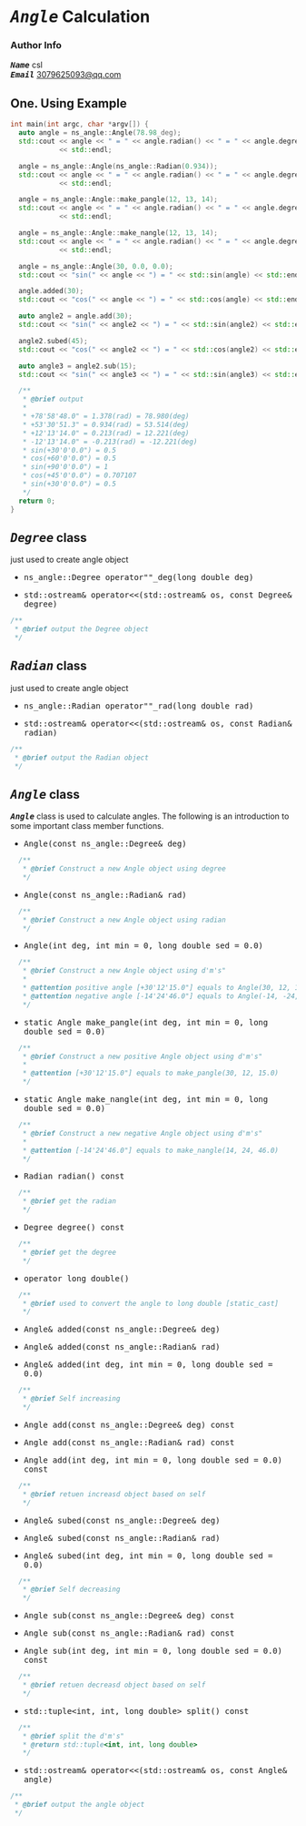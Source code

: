 # <kbd>___Angle___</kbd> Calculation

### Author Info
<kbd>___Name___</kbd>  csl  
<kbd>___Email___</kbd> 3079625093@qq.com

## One. Using Example

```cpp
int main(int argc, char *argv[]) {
  auto angle = ns_angle::Angle(78.98_deg);
  std::cout << angle << " = " << angle.radian() << " = " << angle.degree()
            << std::endl;

  angle = ns_angle::Angle(ns_angle::Radian(0.934));
  std::cout << angle << " = " << angle.radian() << " = " << angle.degree()
            << std::endl;

  angle = ns_angle::Angle::make_pangle(12, 13, 14);
  std::cout << angle << " = " << angle.radian() << " = " << angle.degree()
            << std::endl;

  angle = ns_angle::Angle::make_nangle(12, 13, 14);
  std::cout << angle << " = " << angle.radian() << " = " << angle.degree()
            << std::endl;

  angle = ns_angle::Angle(30, 0.0, 0.0);
  std::cout << "sin(" << angle << ") = " << std::sin(angle) << std::endl;

  angle.added(30);
  std::cout << "cos(" << angle << ") = " << std::cos(angle) << std::endl;

  auto angle2 = angle.add(30);
  std::cout << "sin(" << angle2 << ") = " << std::sin(angle2) << std::endl;

  angle2.subed(45);
  std::cout << "cos(" << angle2 << ") = " << std::cos(angle2) << std::endl;

  auto angle3 = angle2.sub(15);
  std::cout << "sin(" << angle3 << ") = " << std::sin(angle3) << std::endl;

  /**
   * @brief output
   * 
   * +78'58'48.0" = 1.378(rad) = 78.980(deg)
   * +53'30'51.3" = 0.934(rad) = 53.514(deg)
   * +12'13'14.0" = 0.213(rad) = 12.221(deg)
   * -12'13'14.0" = -0.213(rad) = -12.221(deg)
   * sin(+30'0'0.0") = 0.5
   * cos(+60'0'0.0") = 0.5
   * sin(+90'0'0.0") = 1
   * cos(+45'0'0.0") = 0.707107
   * sin(+30'0'0.0") = 0.5
   */
  return 0;
}
```
## <kbd>___Degree___</kbd> class
just used to create angle object

+ <kbd>ns_angle::Degree operator""_deg(long double deg)</kbd>

+ <kbd>std::ostream& operator<<(std::ostream& os, const Degree& degree)</kbd>
```cpp
/**
 * @brief output the Degree object
 */
```
## <kbd>___Radian___</kbd> class
just used to create angle object

+ <kbd>ns_angle::Radian operator""_rad(long double rad)</kbd>

+ <kbd>std::ostream& operator<<(std::ostream& os, const Radian& radian)</kbd>
```cpp
/**
 * @brief output the Radian object
 */
```

## <kbd>___Angle___</kbd> class
<kbd>___Angle___</kbd> class is used to calculate angles. The following is an introduction to some important class member functions.  

+ <kbd>Angle(const ns_angle::Degree& deg)</kbd>
```cpp
  /**
   * @brief Construct a new Angle object using degree
   */
```
+ <kbd>Angle(const ns_angle::Radian& rad)</kbd>
```cpp
  /**
   * @brief Construct a new Angle object using radian
   */
```
+ <kbd>Angle(int deg, int min = 0, long double sed = 0.0)</kbd>
```cpp
  /**
   * @brief Construct a new Angle object using d'm's"
   *
   * @attention positive angle [+30'12'15.0"] equals to Angle(30, 12, 15.0)
   * @attention negative angle [-14'24'46.0"] equals to Angle(-14, -24, -46.0)
   */
```
+ <kbd>static Angle make_pangle(int deg, int min = 0, long double sed = 0.0)</kbd>
```cpp
  /**
   * @brief Construct a new positive Angle object using d'm's"
   *
   * @attention [+30'12'15.0"] equals to make_pangle(30, 12, 15.0)
   */
```
+ <kbd>static Angle make_nangle(int deg, int min = 0, long double sed = 0.0)</kbd>
```cpp
  /**
   * @brief Construct a new negative Angle object using d'm's"
   *
   * @attention [-14'24'46.0"] equals to make_nangle(14, 24, 46.0)
   */
```
+ <kbd>Radian radian() const</kbd>
```cpp
  /**
   * @brief get the radian
   */
```
+ <kbd>Degree degree() const</kbd>
```cpp
  /**
   * @brief get the degree
   */
```
+ <kbd>operator long double()</kbd>
```cpp
  /**
   * @brief used to convert the angle to long double [static_cast]
   */
```

+ <kbd>Angle& added(const ns_angle::Degree& deg)</kbd>

+ <kbd>Angle& added(const ns_angle::Radian& rad)</kbd>

+ <kbd>Angle& added(int deg, int min = 0, long double sed = 0.0)</kbd>
```cpp
  /**
   * @brief Self increasing
   */
```

+ <kbd>Angle add(const ns_angle::Degree& deg) const</kbd>

+ <kbd>Angle add(const ns_angle::Radian& rad) const</kbd>

+ <kbd>Angle add(int deg, int min = 0, long double sed = 0.0) const</kbd>

```cpp
  /**
   * @brief retuen increasd object based on self
   */
```

+ <kbd>Angle& subed(const ns_angle::Degree& deg)</kbd>

+ <kbd>Angle& subed(const ns_angle::Radian& rad)</kbd>

+ <kbd>Angle& subed(int deg, int min = 0, long double sed = 0.0)</kbd>

```cpp
  /**
   * @brief Self decreasing
   */
```

+ <kbd>Angle sub(const ns_angle::Degree& deg) const</kbd>

+ <kbd>Angle sub(const ns_angle::Radian& rad) const</kbd>

+ <kbd>Angle sub(int deg, int min = 0, long double sed = 0.0) const</kbd>

```cpp
  /**
   * @brief retuen decreasd object based on self
   */
```

+ <kbd>std::tuple<int, int, long double> split() const</kbd>
```cpp
  /**
   * @brief split the d'm's"
   * @return std::tuple<int, int, long double>
   */
```

+ <kbd>std::ostream& operator<<(std::ostream& os, const Angle& angle)</kbd>
```cpp
/**
 * @brief output the angle object
 */
```
